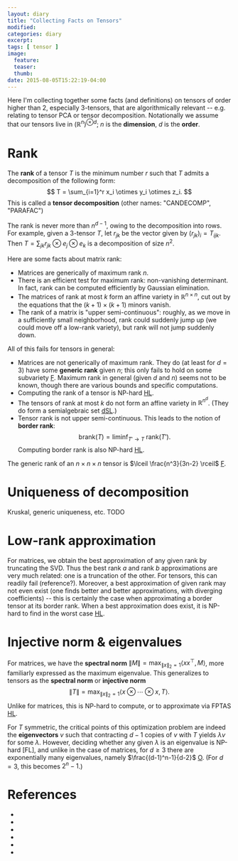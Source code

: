```yaml
---
layout: diary
title: "Collecting Facts on Tensors"
modified:
categories: diary
excerpt:
tags: [ tensor ]
image:
  feature:
  teaser:
  thumb:
date: 2015-08-05T15:22:19-04:00
---
```


Here I'm collecting together some facts (and definitions) on tensors of order higher than 2, especially 3-tensors, that are algorithmically relevant -- e.g. relating to tensor PCA or tensor decomposition. Notationally we assume that our tensors live in $(\mathbb{R}^n)^{\otimes d}$; $n$ is the **dimension**, $d$ is the **order**.



# Rank

The **rank** of a tensor $T$ is the minimum number $r$ such that $T$ admits a decomposition of the following form:
$$ T = \sum_{i=1}^r x_i \otimes y_i \otimes z_i. $$
This is called a **tensor decomposition** (other names: "CANDECOMP", "PARAFAC")

The rank is never more than $n^{d-1}$, owing to the decomposition into rows. For example, given a 3-tensor $T$, let $r_{jk}$ be the vector given by $(r_{jk})_i = T_{ijk}$. Then $T = \sum_{jk} r_{jk} \otimes e_j \otimes e_k$ is a decomposition of size $n^2$.

Here are some facts about matrix rank:

* Matrices are generically of maximum rank $n$.
* There is an efficient test for maximum rank: non-vanishing determinant. In fact, rank can be computed efficiently by Gaussian elimination.
* The matrices of rank at most $k$ form an affine variety in $\mathbb{R}^{n \times n}$, cut out by the equations that the $(k+1) \times (k+1)$ minors vanish.
* The rank of a matrix is "upper semi-continuous": roughly, as we move in a sufficiently small neighborhood, rank could suddenly jump up (we could move off a low-rank variety), but rank will not jump suddenly down.

All of this fails for tensors in general:

* Matrices are not generically of maximum rank. They do (at least for $d=3$) have some **generic rank** given $n$; this only fails to hold on some subvariety [F]. Maximum rank in general (given $d$ and $n$) seems not to be known, though there are various bounds and specific computations.
* Computing the rank of a tensor is NP-hard [HL]. 
* The tensors of rank at most $k$ do not form an affine variety in $\mathbb{R}^{n^d}$. (They do form a semialgebraic set [dSL].)
* Tensor rank is not upper semi-continuous. This leads to the notion of **border rank**:
$$ \mathrm{brank}(T) = \liminf_{T' \to T} \;\mathrm{rank}(T').$$
Computing border rank is also NP-hard [HL].

The generic rank of an $n \times n \times n$ tensor is $\lceil \frac{n^3}{3n-2} \rceil$ [F].



# Uniqueness of decomposition

Kruskal, generic uniqueness, etc. TODO




# Low-rank approximation

For matrices, we obtain the best approximation of any given rank by truncating the SVD. Thus the best rank $a$ and rank $b$ approximations are very much related: one is a truncation of the other. For tensors, this can readily fail (reference?). Moreover, a best approximation of given rank may not even exist (one finds better and better approximations, with diverging coefficients) -- this is certainly the case when approximating a border tensor at its border rank. When a best approximation does exist, it is NP-hard to find in the worst case [HL].



# Injective norm & eigenvalues

For matrices, we have the **spectral norm** $\|M\| = \max_{\|x\|_2=1} \langle x x^\top, M \rangle$, more familiarly expressed as the maximum eigenvalue. This generalizes to tensors as the **spectral norm** or **injective norm**
$$ \|T\| = \max_{\|x\|_2=1} \langle x \otimes \cdots \otimes x, T \rangle. $$
Unlike for matrices, this is NP-hard to compute, or to approximate via FPTAS [HL].

For $T$ symmetric, the critical points of this optimization problem are indeed the **eigenvectors** $v$ such that contracting $d-1$ copies of $v$ with $T$ yields $\lambda v$ for some $\lambda$. However, deciding whether any given $\lambda$ is an eigenvalue is NP-hard [FL], and unlike in the case of matrices, for $d \geq 3$ there are exponentially many eigenvalues, namely $\frac{(d-1)^n-1}{d-2}$ [O]. (For $d=3$, this becomes $2^n - 1$.)





# References

* [BCMV]: [arXiv:1311.3651](http://arxiv.org/abs/1311.3651)
* [dSL]: [arXiv:math/0607647](http://arxiv.org/abs/math/0607647)
* [F]: [arXiv:0805.3777](http://arxiv.org/abs/0805.3777)
* [HL]: [arXiv:0911.1393](http://arxiv.org/abs/0911.1393)
* [O]: [link](http://www.auburn.edu/~lao0004/TensorDecomposition.pdf)
* [vL]: [link](http://www.cs.cornell.edu/cv/tenwork/finalreport.pdf)

